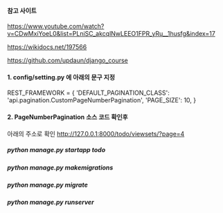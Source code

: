 #### 참고 사이트

https://www.youtube.com/watch?v=CDwMxiYoeL0&list=PLniSC_akcqlNwLEEO1FPR_yRu__1husfg&index=17

https://wikidocs.net/197566

https://github.com/updaun/django_course

#### 1. config/setting.py 에 아래의 문구 지정

REST_FRAMEWORK = {
'DEFAULT_PAGINATION_CLASS': 'api.pagination.CustomPageNumberPagination',
'PAGE_SIZE': 10,
}

#### 2. PageNumberPagination 소스 코드 확인후

아래의 주소로 확인
http://127.0.0.1:8000/todo/viewsets/?page=4

##### python manage.py startapp todo

##### python manage.py makemigrations

##### python manage.py migrate

##### python manage.py runserver
